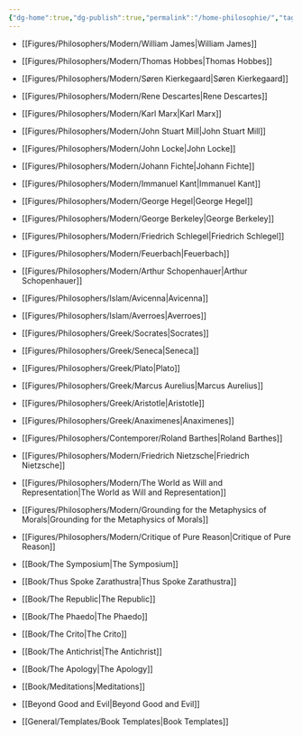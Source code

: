 ```yaml
---
{"dg-home":true,"dg-publish":true,"permalink":"/home-philosophie/","tags":"gardenEntry","dgPassFrontmatter":true}
---
```



- [[Figures/Philosophers/Modern/William James\|William James]]
- [[Figures/Philosophers/Modern/Thomas Hobbes\|Thomas Hobbes]]
- [[Figures/Philosophers/Modern/Søren Kierkegaard\|Søren Kierkegaard]]
- [[Figures/Philosophers/Modern/Rene Descartes\|Rene Descartes]]
- [[Figures/Philosophers/Modern/Karl Marx\|Karl Marx]]
- [[Figures/Philosophers/Modern/John Stuart Mill\|John Stuart Mill]]
- [[Figures/Philosophers/Modern/John Locke\|John Locke]]
- [[Figures/Philosophers/Modern/Johann Fichte\|Johann Fichte]]
- [[Figures/Philosophers/Modern/Immanuel Kant\|Immanuel Kant]]
- [[Figures/Philosophers/Modern/George Hegel\|George Hegel]]
- [[Figures/Philosophers/Modern/George Berkeley\|George Berkeley]]
- [[Figures/Philosophers/Modern/Friedrich Schlegel\|Friedrich Schlegel]]
- [[Figures/Philosophers/Modern/Feuerbach\|Feuerbach]]
- [[Figures/Philosophers/Modern/Arthur Schopenhauer\|Arthur Schopenhauer]]
- [[Figures/Philosophers/Islam/Avicenna\|Avicenna]]
- [[Figures/Philosophers/Islam/Averroes\|Averroes]]
- [[Figures/Philosophers/Greek/Socrates\|Socrates]]
- [[Figures/Philosophers/Greek/Seneca\|Seneca]]
- [[Figures/Philosophers/Greek/Plato\|Plato]]
- [[Figures/Philosophers/Greek/Marcus Aurelius\|Marcus Aurelius]]
- [[Figures/Philosophers/Greek/Aristotle\|Aristotle]]
- [[Figures/Philosophers/Greek/Anaximenes\|Anaximenes]]
- [[Figures/Philosophers/Contemporer/Roland Barthes\|Roland Barthes]]
- [[Figures/Philosophers/Modern/Friedrich Nietzsche\|Friedrich Nietzsche]]


- [[Figures/Philosophers/Modern/The World as Will and Representation\|The World as Will and Representation]]
- [[Figures/Philosophers/Modern/Grounding for the Metaphysics of Morals\|Grounding for the Metaphysics of Morals]]
- [[Figures/Philosophers/Modern/Critique of Pure Reason\|Critique of Pure Reason]]
- [[Book/The Symposium\|The Symposium]]
- [[Book/Thus Spoke Zarathustra\|Thus Spoke Zarathustra]]
- [[Book/The Republic\|The Republic]]
- [[Book/The Phaedo\|The Phaedo]]
- [[Book/The Crito\|The Crito]]
- [[Book/The Antichrist\|The Antichrist]]
- [[Book/The Apology\|The Apology]]
- [[Book/Meditations\|Meditations]]
- [[Beyond Good and Evil\|Beyond Good and Evil]]
- [[General/Templates/Book Templates\|Book Templates]]












